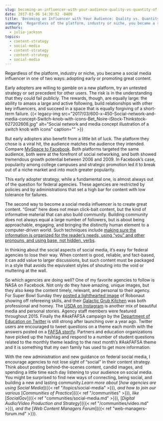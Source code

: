 ```yaml
---
slug: becoming-an-influencer-with-your-audience-quality-vs-quantity-of-content
date: 2017-03-06 14:30:52 -0400
title: 'Becoming an Influencer with Your Audience: Quality vs. Quantity of Content'
summary: 'Regardless of the platform, industry or niche, you became a social media influencer in one of two ways: adopting early or promoting great content. Early adopters are willing to gamble on a new platform, try an untested strategy or set precedent for other users. The risk is in the understanding that they could fail publicly.'
authors:
  - julia-jackson
topics:
  - content-strategy
  - social-media
  - content-strategy
  - content-strategy
  - social-media
---
```


Regardless of the platform, industry or niche, you became a social media influencer in one of two ways: adopting early or promoting great content.

Early adopters are willing to gamble on a new platform, try an untested strategy or set precedent for other users. The risk is in the understanding that they could fail publicly. The rewards, though, are equally large: the ability to amass a large and active following, build relationships with other key influencers, and succeed in a space that is equally forgiving of a short-term failure. {{< legacy-img src="2017/03/600-x-450-Social-network-and-media-concept-Switch-knob-with-icons-Bet_Noire-iStock-Thinkstock-627202608.jpg" alt="Social network and media concept illustration of a switch knob with icons" caption="" >}}

But early adopters also benefit from a little bit of luck. The platform they chose is a viral hit, the audience matches the audience they intended. Compare [MySpace to Facebook](http://www.digitaltrends.com/social-media/former-myspace-ceo-reveals-what-facebook-did-right-to-dominate-social-media/). Both platforms targeted the same audience, both were at the forefront of social networking, and both showed tremendous growth potential between 2006 and 2009. In Facebook’s case, popularity among college campuses and strategic promotion led it to break out of a niche market and into much greater popularity.

This early adopter strategy, while a fundamental one, is almost always out of the question for federal agencies. These agencies are restricted by policies and by administrations that set a high bar for content with low tolerance for failures.

The second way to become a social media influencer is to create great content. “Great” here does not mean click-bait content, but the kind of informative material that can also build community. Building community does not always equal a large number of followers, but is about being approachable, engaging, and bringing the distinctly human element to a computer-driven world. Such techniques include [making sure the information is organized for the reader’s needs, using “you” and other pronouns, and using base, not hidden, verbs](http://www.plainlanguage.gov/howto/quickreference/checklist.cfm).

In thinking about the social aspects of social media, it’s easy for federal agencies to lose their way. When content is good, reliable, and fact-based, it can add value to larger discussions, but such content must be packaged in a style that avoids the equivalent styles of shouting into the void or muttering at the wall.

So which agencies are doing well? One of my favorite agencies to follow is NASA on Facebook. Not only do they have amazing, unique images, but they also keep the content timely, relevant, and personal to their agency. For Super Bowl Sunday they [posted a lighthearted image](https://www.facebook.com/NASA/photos/a.67899501771.69169.54971236771/10154880682736772/?type=3&theater) of Robonaut showing off refereeing skills, and their [Galactic Grub Kitchen](https://www.facebook.com/NASA/videos/10154880078716772/) was both professional and homey. The [USDA on Instagram](https://www.instagram.com/usdagov/) is another mix of beautiful media and personal stories. Agency staff members were featured throughout 2015. Finally the #AskFAFSA campaign by the [Department of Education on Twitter](https://twitter.com/usedgov) is still strong after launching over a year ago. Twitter users are encouraged to tweet questions on a theme each month with the answers posted on a [FAFSA storify](https://storify.com/FAFSA). Partners and education organizations have picked up the hashtag and respond to a number of student questions related to the monthly theme leading to the next month’s #AskFAFSA theme and it is something that my own family has used to get more information.

With the new administration and new guidance on federal social media, I encourage agencies to not lose sight of “social” in their content strategy. Think about posting behind-the-scenes content, candid images, and spending a little time each day listening to your audience on social media. You might be surprised to find new ways of connecting, being social, and building a new and lasting community._Learn more about_ [_how agencies are using Social Media_]({{< ref "/topics/social-media" >}})_, and how to join our various_ [_Communities of Practice_]({{< ref "/communities" >}})_, like_ [_SocialGov_]({{< ref "communities/social-media.md" >}})_,_ [_Digital Audio/Video Production and Strategy_]({{< ref "/communities/video.md" >}})_, and the_ [_Web Content Managers Forum_]({{< ref "web-managers-forum.md" >}})_._
